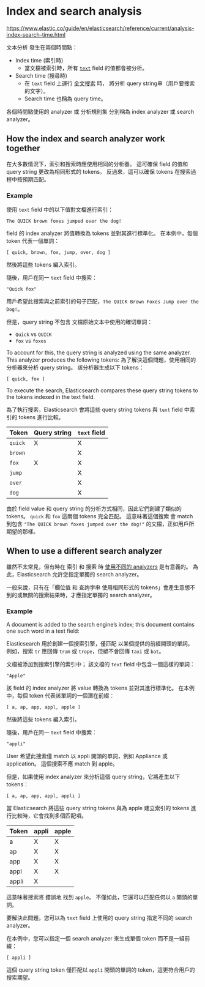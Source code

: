 # Index and search analysis

https://www.elastic.co/guide/en/elasticsearch/reference/current/analysis-index-search-time.html

文本分析 發生在兩個時間點：

* Index time (索引時)
  * 當文檔被索引時，所有 [`text`](https://www.elastic.co/guide/en/elasticsearch/reference/current/text.html) field 的值都會被分析。
* Search time (搜尋時)
  * 在 `text` field 上運行 [全文搜索](https://www.elastic.co/guide/en/elasticsearch/reference/current/full-text-queries.html) 時，
    將分析 query string串（用戶要搜索的文字）。
  * Search time 也稱為 query time。

各個時間點使用的 analyzer 或 分析規則集 分別稱為 index analyzer 或 search analyzer。

## How the index and search analyzer work together

在大多數情況下，索引和搜索時應使用相同的分析器。 
這可確保 field 的值和 query string 更改為相同形式的 tokens。 
反過來，這可以確保 tokens 在搜索過程中按預期匹配。

### Example

使用 `text` field 中的以下值對文檔進行索引：

    The QUICK brown foxes jumped over the dog!

field 的 index analyzer 將值轉換為 tokens 並對其進行標準化。 在本例中，每個 token 代表一個單詞：

    [ quick, brown, fox, jump, over, dog ]

然後將這些 tokens 編入索引。

隨後，用戶在同一 `text` field 中搜索：

    "Quick fox"

用戶希望此搜索與之前索引的句子匹配，`The QUICK Brown Foxes Jump over the Dog!`。

但是，query string 不包含 文檔原始文本中使用的確切單詞：

* `Quick` vs `QUICK`
* `fox` vs `foxes`

To account for this, the query string is analyzed using the same analyzer. This analyzer produces the following tokens:
為了解決這個問題，使用相同的分析器來分析 query string。 該分析器生成以下 tokens：

    [ quick, fox ]

To execute the search, Elasticsearch compares these query string tokens to the tokens indexed in the text field.

為了執行搜索，Elasticsearch 會將這些 query string tokens 與 `text` field 中索引的 tokens 進行比較。
		
| Token  | Query string | `text` field |
| ------ | ------------ | ------------ |
| `quick` | X | X |
| `brown` |   | X |
| `fox`   | X | X |
| `jump`  |   | X |
| `over`  |   | X |
| `dog`   |   | X |

由於 field value 和 query string 的分析方式相同，因此它們創建了類似的 tokens。 
`quick` 和 `fox` 這兩個 tokens 完全匹配。 
這意味著這個搜索 會 match 到包含 `"The QUICK brown foxes jumped over the dog!"` 的文檔，正如用戶所期望的那樣。

## When to use a different search analyzer

雖然不太常見，但有時在 索引 和 搜索 時
[使用不同的 analyzers](https://www.elastic.co/guide/en/elasticsearch/reference/current/specify-analyzer.html#specify-search-analyzer) 是有意義的。 
為此，Elasticsearch 允許您指定單獨的 search analyzer。

一般來說，只有在「欄位值 和 查詢字串 使用相同形式的 tokens」會產生意想不到的或無關的搜索結果時，才應指定單獨的 search analyzer。

### Example

A document is added to the search engine’s index; this document contains one such word in a text field:

Elasticsearch 用於創建一個搜索引擎，僅匹配 以某個提供的前綴開頭的單詞。 
例如，搜索 `tr` 應回傳 `tram` 或 `trope`，但絕不會回傳 `taxi` 或 `bat`。

文檔被添加到搜索引擎的索引中； 該文檔的 `text` field 中包含一個這樣的單詞：

    "Apple"

該 field 的 index analyzer 將 value 轉換為 tokens 並對其進行標準化。 
在本例中，每個 token 代表該單詞的一個潛在前綴：

    [ a, ap, app, appl, apple ]

然後將這些 tokens 編入索引。

隨後，用戶在同一 `text` field 中搜索：

    "appli"

User 希望此搜索僅 match 以 appli 開頭的單詞，例如 Appliance 或 application。 
這個搜索不應 match 到 apple。

但是，如果使用 index analyzer 來分析這個 query string，它將產生以下 tokens：

    [ a, ap, app, appl, appli ]

當 Elasticsearch 將這些 query string tokens 與為 apple 建立索引的 tokens 進行比較時，它會找到多個匹配項。

| Token | appli | apple |
| ----- | ----- | ----- |
| a     | X | X |
| ap    | X | X |
| app   | X | X |
| appl  | X | X |
| appli | X |   |

這意味著搜索將 錯誤地 找到 `apple`。 
不僅如此，它還可以匹配任何以 `a` 開頭的單詞。

要解決此問題，您可以為 `text` field 上使用的 query string 指定不同的 search analyzer。

在本例中，您可以指定一個 search analyzer 來生成單個 token 而不是一組前綴：

    [ appli ]

這個 query string token 僅匹配以 `appli` 開頭的單詞的 token，這更符合用戶的搜索期望。
